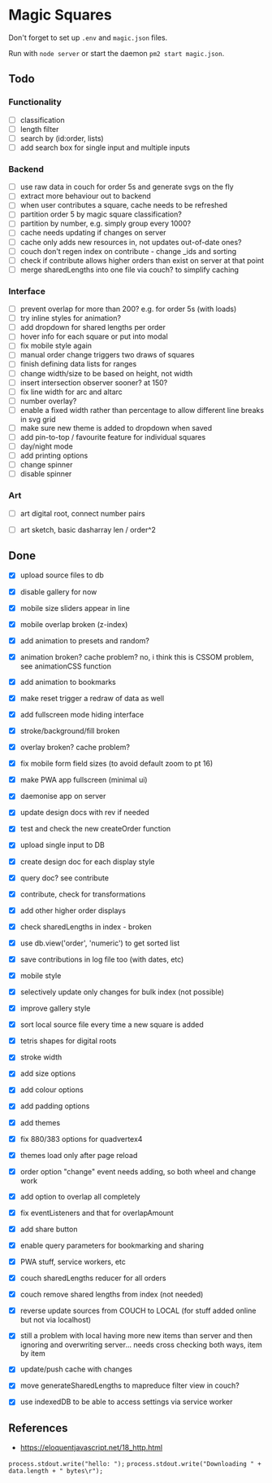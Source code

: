 # Magic Squares

Don't forget to set up `.env` and `magic.json` files.

Run with `node server` or start the daemon `pm2 start magic.json`.



## Todo


### Functionality

- [ ] classification
- [ ] length filter
- [ ] search by (id:order, lists)
- [ ] add search box for single input and multiple inputs

### Backend

- [ ] use raw data in couch for order 5s and generate svgs on the fly
- [ ] extract more behaviour out to backend
- [ ] when user contributes a square, cache needs to be refreshed
- [ ] partition order 5 by magic square classification?
- [ ] partition by number, e.g. simply group every 1000?
- [ ] cache needs updating if changes on server
- [ ] cache only adds new resources in, not updates out-of-date ones?
- [ ] couch don't regen index on contribute - change _ids and sorting
- [ ] check if contribute allows higher orders than exist on server at that point
- [ ] merge sharedLengths into one file via couch? to simplify caching

### Interface

- [ ] prevent overlap for more than 200? e.g. for order 5s (with loads)
- [ ] try inline styles for animation?
- [ ] add dropdown for shared lengths per order
- [ ] hover info for each square or put into modal
- [ ] fix mobile style again
- [ ] manual order change triggers two draws of squares
- [ ] finish defining data lists for ranges
- [ ] change width/size to be based on height, not width
- [ ] insert intersection observer sooner? at 150?
- [ ] fix line width for arc and altarc
- [ ] number overlay?
- [ ] enable a fixed width rather than percentage to allow different line breaks in svg grid
- [ ] make sure new theme is added to dropdown when saved
- [ ] add pin-to-top / favourite feature for individual squares
- [ ] day/night mode
- [ ] add printing options
- [ ] change spinner
- [ ] disable spinner

### Art

- [ ] art digital root, connect number pairs
- [ ] art sketch, basic dasharray len / order^2




## Done

- [x] upload source files to db
- [x] disable gallery for now
- [x] mobile size sliders appear in line
- [x] mobile overlap broken (z-index)
- [x] add animation to presets and random?
- [x] animation broken? cache problem? no, i think this is CSSOM problem, see animationCSS function
- [x] add animation to bookmarks
- [x] make reset trigger a redraw of data as well
- [x] add fullscreen mode hiding interface
- [x] stroke/background/fill broken
- [x] overlay broken? cache problem?
- [x] fix mobile form field sizes (to avoid default zoom to pt 16)
- [x] make PWA app fullscreen (minimal ui)
- [x] daemonise app on server
- [x] update design docs with rev if needed
- [x] test and check the new createOrder function
- [x] upload single input to DB
- [x] create design doc for each display style
- [x] query doc? see contribute
- [x] contribute, check for transformations
- [x] add other higher order displays
- [x] check sharedLengths in index - broken
- [x] use db.view('order', 'numeric') to get sorted list
- [x] save contributions in log file too (with dates, etc)
- [x] mobile style
- [x] selectively update only changes for bulk index (not possible)
- [x] improve gallery style
- [x] sort local source file every time a new square is added
- [x] tetris shapes for digital roots
- [x] stroke width
- [x] add size options
- [x] add colour options
- [x] add padding options
- [x] add themes
- [x] fix 880/383 options for quadvertex4
- [x] themes load only after page reload
- [x] order option "change" event needs adding, so both wheel and change work
- [x] add option to overlap all completely
- [x] fix eventListeners and that for overlapAmount
- [x] add share button
- [x] enable query parameters for bookmarking and sharing
- [x] PWA stuff, service workers, etc
- [x] couch sharedLengths reducer for all orders
- [x] couch remove shared lengths from index (not needed)
- [x] reverse update sources from COUCH to LOCAL (for stuff added online but not via localhost)
- [x] still a problem with local having more new items than server and then ignoring and overwriting server... needs cross checking both ways, item by item
- [x] update/push cache with changes
- [x] move generateSharedLengths to mapreduce filter view in couch?
- [x] use indexedDB to be able to access settings via service worker


## References

- https://eloquentjavascript.net/18_http.html

`process.stdout.write("hello: ");`
`process.stdout.write("Downloading " + data.length + " bytes\r");`